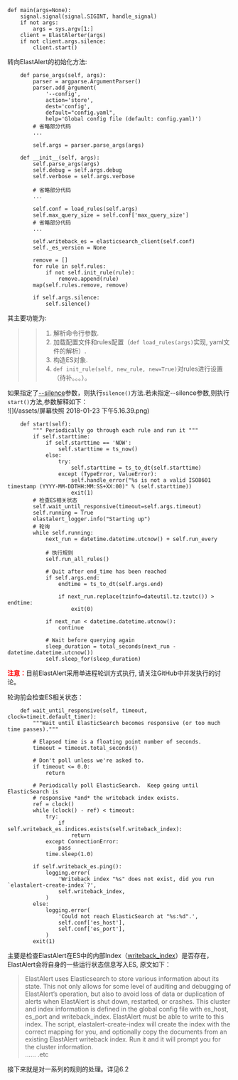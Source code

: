 ```
def main(args=None):
    signal.signal(signal.SIGINT, handle_signal)
    if not args:
        args = sys.argv[1:]
    client = ElastAlerter(args)
    if not client.args.silence:
        client.start()
```
转向ElastAlert的初始化方法:  

```
    def parse_args(self, args):
        parser = argparse.ArgumentParser()
        parser.add_argument(
            '--config',
            action='store',
            dest='config',
            default="config.yaml",
            help='Global config file (default: config.yaml)')
        # 省略部分代码
        ...
        
        self.args = parser.parse_args(args)

    def __init__(self, args):
        self.parse_args(args)
        self.debug = self.args.debug
        self.verbose = self.args.verbose

        # 省略部分代码 
        ...

        self.conf = load_rules(self.args)
        self.max_query_size = self.conf['max_query_size']
        # 省略部分代码 
        ...

        self.writeback_es = elasticsearch_client(self.conf)
        self._es_version = None

        remove = []
        for rule in self.rules:
            if not self.init_rule(rule):
                remove.append(rule)
        map(self.rules.remove, remove)

        if self.args.silence:
            self.silence()
```
其主要功能为:  
>> 1. 解析命令行参数.  
>> 2. 加载配置文件和rules配置（`def load_rules(args)`实现, yaml文件的解析）.  
>> 3. 构造ES对象.  
>> 4. `def init_rule(self, new_rule, new=True)`对rules进行设置（待补。。。）。

如果指定了[--silence](https://elastalert.readthedocs.io/en/latest/elastalert.html#running-elastalert)参数，则执行`silence()`方法.若未指定--silence参数,则执行`start()`方法,参数解释如下：  
![](/assets/屏幕快照 2018-01-23 下午5.16.39.png)

```
    def start(self):
        """ Periodically go through each rule and run it """
        if self.starttime:
            if self.starttime == 'NOW':
                self.starttime = ts_now()
            else:
                try:
                    self.starttime = ts_to_dt(self.starttime)
                except (TypeError, ValueError):
                    self.handle_error("%s is not a valid ISO8601 timestamp (YYYY-MM-DDTHH:MM:SS+XX:00)" % (self.starttime))
                    exit(1)
        # 检查ES相关状态
        self.wait_until_responsive(timeout=self.args.timeout)
        self.running = True
        elastalert_logger.info("Starting up")
        # 轮询
        while self.running:
            next_run = datetime.datetime.utcnow() + self.run_every
            
            # 执行规则
            self.run_all_rules()

            # Quit after end_time has been reached
            if self.args.end:
                endtime = ts_to_dt(self.args.end)

                if next_run.replace(tzinfo=dateutil.tz.tzutc()) > endtime:
                    exit(0)

            if next_run < datetime.datetime.utcnow():
                continue

            # Wait before querying again
            sleep_duration = total_seconds(next_run - datetime.datetime.utcnow())
            self.sleep_for(sleep_duration)
```
<font color=red>**注意：**</font>目前ElastAlert采用单进程轮训方式执行, 请关注GitHub中并发执行的讨论。  

轮询前会检查ES相关状态：  

```
    def wait_until_responsive(self, timeout, clock=timeit.default_timer):
        """Wait until ElasticSearch becomes responsive (or too much time passes)."""

        # Elapsed time is a floating point number of seconds.
        timeout = timeout.total_seconds()

        # Don't poll unless we're asked to.
        if timeout <= 0.0:
            return

        # Periodically poll ElasticSearch.  Keep going until ElasticSearch is
        # responsive *and* the writeback index exists.
        ref = clock()
        while (clock() - ref) < timeout:
            try:
                if self.writeback_es.indices.exists(self.writeback_index):
                    return
            except ConnectionError:
                pass
            time.sleep(1.0)

        if self.writeback_es.ping():
            logging.error(
                'Writeback index "%s" does not exist, did you run `elastalert-create-index`?',
                self.writeback_index,
            )
        else:
            logging.error(
                'Could not reach ElasticSearch at "%s:%d".',
                self.conf['es_host'],
                self.conf['es_port'],
            )
        exit(1)
```

主要是检查ElastAlert在ES中的内部Index（[writeback_index](https://elastalert.readthedocs.io/en/latest/elastalert_status.html)）是否存在，ElastAlert会将自身的一些运行状态信息写入ES, 原文如下：
> ElastAlert uses Elasticsearch to store various information about its state. This not only allows for some level of auditing and debugging of ElastAlert’s operation, but also to avoid loss of data or duplication of alerts when ElastAlert is shut down, restarted, or crashes. This cluster and index information is defined in the global config file with es_host, es_port and writeback_index. ElastAlert must be able to write to this index. The script, elastalert-create-index will create the index with the correct mapping for you, and optionally copy the documents from an existing ElastAlert writeback index. Run it and it will prompt you for the cluster information.  
> ...... .etc

接下来就是对一系列的规则的处理。详见6.2